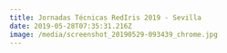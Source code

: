 ```yaml
---
title: Jornadas Técnicas RedIris 2019 - Sevilla
date: 2019-05-28T07:35:31.216Z
image: /media/screenshot_20190529-093439_chrome.jpg
---
```


